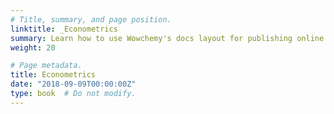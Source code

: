 ```yaml
---
# Title, summary, and page position.
linktitle: _Econometrics
summary: Learn how to use Wowchemy's docs layout for publishing online courses, software documentation, and tutorials.
weight: 20

# Page metadata.
title: Econometrics
date: "2018-09-09T00:00:00Z"
type: book  # Do not modify.
---
```


